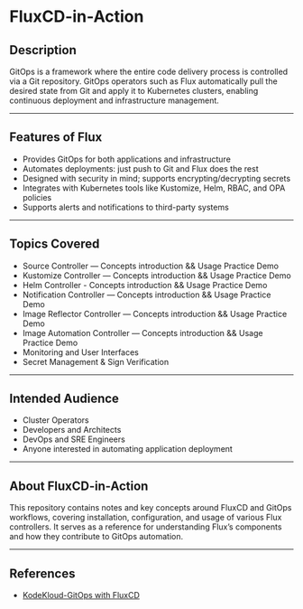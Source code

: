 # FluxCD-in-Action

## Description

GitOps is a framework where the entire code delivery process is controlled via a Git repository. GitOps operators such as Flux automatically pull the desired state from Git and apply it to Kubernetes clusters, enabling continuous deployment and infrastructure management.

---

## Features of Flux

- Provides GitOps for both applications and infrastructure  
- Automates deployments: just push to Git and Flux does the rest  
- Designed with security in mind; supports encrypting/decrypting secrets  
- Integrates with Kubernetes tools like Kustomize, Helm, RBAC, and OPA policies  
- Supports alerts and notifications to third-party systems  

---

## Topics Covered

- Source Controller  — Concepts introduction && Usage Practice Demo
- Kustomize Controller — Concepts introduction && Usage Practice Demo 
- Helm Controller  - Concepts introduction && Usage Practice Demo 
- Notification Controller  — Concepts introduction && Usage Practice Demo 
- Image Reflector Controller  — Concepts introduction && Usage Practice Demo 
- Image Automation Controller  — Concepts introduction && Usage Practice Demo 
- Monitoring and User Interfaces  
- Secret Management & Sign Verification  

---

## Intended Audience

- Cluster Operators  
- Developers and Architects  
- DevOps and SRE Engineers  
- Anyone interested in automating application deployment  

---

## About FluxCD-in-Action

This repository contains notes and key concepts around FluxCD and GitOps workflows, covering installation, configuration, and usage of various Flux controllers. It serves as a reference for understanding Flux’s components and how they contribute to GitOps automation.


---

## References 
- [KodeKloud-GitOps with FluxCD](https://learn.kodekloud.com/user/courses/gitops-with-fluxcd)